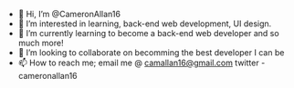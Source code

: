- 👋 Hi, I’m @CameronAllan16
- 👀 I’m interested in learning, back-end web development, UI design.
- 🌱 I’m currently learning to become a back-end web developer and so much more!
- 💞️ I’m looking to collaborate on becomming the best developer I can be
- 📫 How to reach me; 
      email me @ camallan16@gmail.com 
      twitter - cameronallan16

